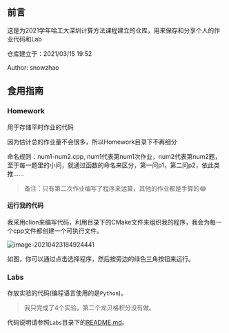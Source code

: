 ## 前言

这是为2021学年哈工大深圳计算方法课程建立的仓库，用来保存和分享个人的作业代码和Lab

仓库建立于：2021/03/15 19:52

Author: snowzhao

## 食用指南

### Homework

用于存储平时作业的代码

因为估计总的作业量不会很多，所以Homework目录下不再细分

命名规则：num1-num2.cpp, num1代表第num1次作业，num2代表第num2题，至于每一题里的小问，就通过函数的命名来区分，第一问p1，第二问p2，依此类推......

> 备注：只有第二次作业编写了程序来运算，其他的作业都是手算的:joy:

#### 运行我的代码

我采用clion来编写代码，利用目录下的CMake文件来组织我的程序，我会为每一个cpp文件都创建一个可执行文件。

![image-20210423184924441](https://i.loli.net/2021/04/23/Q2ZozRAUNItM1iG.png)

如图，你可以通过点击选择程序，然后按旁边的绿色三角按钮来运行。

### Labs

存放实验的代码(编程语言使用的是`Python`)。

> 我只完成了4个实验，第二个龙贝格积分没有做。

代码说明请参照`Labs`目录下的[README.md](./Labs/README.md)。

